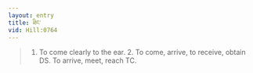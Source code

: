 ```yaml
---
layout: entry
title: ཐིང་
vid: Hill:0764
---
```

> 1. To come clearly to the ear. 2. To come, arrive, to receive, obtain DS. To arrive, meet, reach TC.
